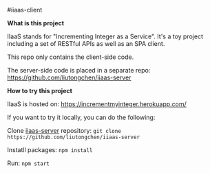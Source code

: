 #iiaas-client

**What is this project**

IIaaS stands for "Incrementing Integer as a Service". It's a toy project including a set of RESTful APIs as well as an SPA client.

This repo only contains the client-side code. 

The server-side code is placed in a separate repo: https://github.com/liutongchen/iiaas-server

**How to try this project**

IIaaS is hosted on: https://incrementmyinteger.herokuapp.com/

If you want to try it locally, you can do the following:

Clone [iiaas-server](https://github.com/liutongchen/iiaas-server) repository: `git clone https://github.com/liutongchen/iiaas-server`

Instatll packages: `npm install`

Run: `npm start`
